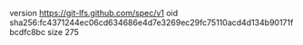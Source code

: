 version https://git-lfs.github.com/spec/v1
oid sha256:fc4371244ec06cd634686e4d7e3269ec29fc75110acd4d134b90171fbcdfc8bc
size 275
